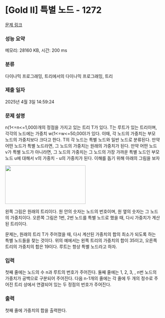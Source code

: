 # [Gold II] 특별 노드 - 1272 

[문제 링크](https://www.acmicpc.net/problem/1272) 

### 성능 요약

메모리: 28160 KB, 시간: 200 ms

### 분류

다이나믹 프로그래밍, 트리에서의 다이나믹 프로그래밍, 트리

### 제출 일자

2025년 4월 3일 14:59:24

### 문제 설명

<p>n(1<=n<=1,000)개의 정점을 가지고 있는 트리 T가 있다. T는 루트가 있는 트리이며, 각각의 노드에는 가중치 w(1<=w<=50,000)가 있다. 이때, 각 노드의 가중치는 부모 노드의 가중치보다 크다고 한다. T의 각 노드는 특별 노드와 일반 노드로 분류된다. 만약 어떤 노드가 특별 노드라면, 그 노드의 가중치는 원래의 가중치가 된다. 만약 어떤 노드 v가 특별 노드가 아니라면, 그 노드의 가중치는 그 노드의 가장 가까운 특별 노드인 부모 노드 u에 대해서 v의 가중치 - u의 가중치가 된다. 이해를 돕기 위해 아래의 그림을 보자</p>

<p><img alt="" src="https://www.acmicpc.net/upload/201004/picture.JPG" style="height:125px; width:261px"></p>

<p>왼쪽 그림은 원래의 트리이다. 원 안의 숫자는 노드의 번호이며, 원 옆의 숫자는 그 노드의 가중치이다. 오른쪽 그림은 1번, 2번 노드를 특별 노드로 했을 때, 다시 가중치가 계산된 트리이다.</p>

<p>문제는, 원래의 트리 T가 주어졌을 때, 다시 계산된 가중치의 합의 최소가 되도록 하는 특별 노드들을 찾는 것이다. 위의 예에서는 왼쪽 트리의 가중치의 합이 35이고, 오른쪽 트리의 가중치의 합은 19이다. 루트는 항상 특별 노드라고 하자.</p>

### 입력 

 <p>첫째 줄에는 노드의 수 n과 루트의 번호가 주어진다. 둘째 줄에는 1, 2, 3, , n번 노드의 가중치가 공백으로 구분되어 주어진다. 다음 n-1개의 줄에는 각 줄에 두 개의 정수로 주어진 트리 상에서 연결되어 있는 두 정점의 번호가 주어진다.</p>

### 출력 

 <p>첫째 줄에 가중치의 합을 출력한다.</p>

